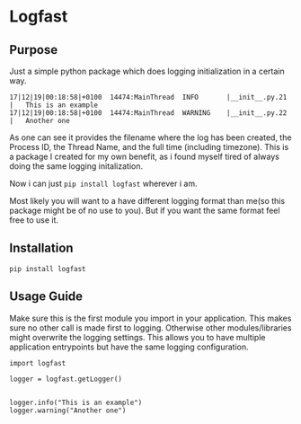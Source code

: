 # Logfast

## Purpose
Just a simple python package which does logging initialization in a certain way.

```
17|12|19|00:18:58|+0100  14474:MainThread  INFO       |__init__.py.21  |   This is an example
17|12|19|00:18:58|+0100  14474:MainThread  WARNING    |__init__.py.22  |   Another one
```
As one can see it provides the filename where the log has been created, the Process ID, the Thread Name, and the full time (including timezone).
This is a package I created for my own benefit, as i found myself tired of always doing the same logging initalization.

Now i can just ```pip install logfast``` wherever i am. 

Most likely you will want to a have different logging format than me(so this package might be of no use to you).
But if you want the same format feel free to use it.

## Installation

```pip install logfast```

## Usage Guide
Make sure this is the first module you import in your application.
This makes sure no other call is made first to logging.
Otherwise other modules/libraries might overwrite the logging settings.
This allows you to have multiple application entrypoints but have the same logging configuration.

```
import logfast

logger = logfast.getLogger()


logger.info("This is an example")
logger.warning("Another one")
```
